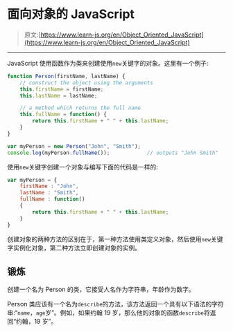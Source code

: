 # 面向对象的 JavaScript

> 原文:[https://www.learn-js.org/en/Object_Oriented_JavaScript](https://www.learn-js.org/en/Object_Oriented_JavaScript)

* * *

JavaScript 使用函数作为类来创建使用`new`关键字的对象。这里有一个例子:

```js
function Person(firstName, lastName) {
    // construct the object using the arguments
    this.firstName = firstName;
    this.lastName = lastName;

    // a method which returns the full name
    this.fullName = function() {
        return this.firstName + " " + this.lastName;
    }
}

var myPerson = new Person("John", "Smith");
console.log(myPerson.fullName());            // outputs "John Smith" 
```

使用`new`关键字创建一个对象与编写下面的代码是一样的:

```js
var myPerson = {
    firstName : "John",
    lastName : "Smith",
    fullName : function()
    {
        return this.firstName + " " + this.lastName;
    }
} 
```

创建对象的两种方法的区别在于，第一种方法使用类定义对象，然后使用`new`关键字实例化对象，第二种方法立即创建对象的实例。

## 锻炼

创建一个名为 Person 的类，它接受人名作为字符串，年龄作为数字。

Person 类应该有一个名为`describe`的方法，该方法返回一个具有以下语法的字符串:“`name`，`age`岁”。例如，如果约翰 19 岁，那么他的对象的函数`describe`将返回“约翰，19 岁”。